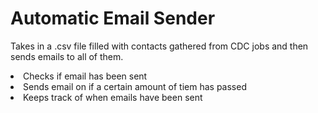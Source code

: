 <h1>Automatic Email Sender</h1>
<p>Takes in a .csv file filled with contacts gathered from CDC jobs and then sends emails to all of them.</p>
<p>
    <li>Checks if email has been sent</li>
    <li>Sends email on if a certain amount of tiem has passed</li>
    <li>Keeps track of when emails have been sent</li>